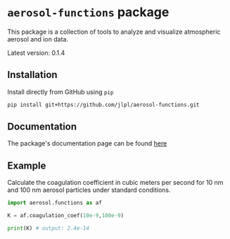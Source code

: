 # `aerosol-functions` package

This package is a collection of tools to analyze and visualize atmospheric aerosol and ion data.

Latest version: 0.1.4

## Installation

Install directly from GitHub using `pip`

```bash
pip install git+https://github.com/jlpl/aerosol-functions.git
```

## Documentation

The package's documentation page can be found [here](https://jlpl.github.io/aerosol-functions/)

## Example 

Calculate the coagulation coefficient in cubic meters per second for 10 nm and 100 nm aerosol particles under standard conditions.

```python
import aerosol.functions as af

K = af.coagulation_coef(10e-9,100e-9)

print(K) # output: 2.4e-14
```

